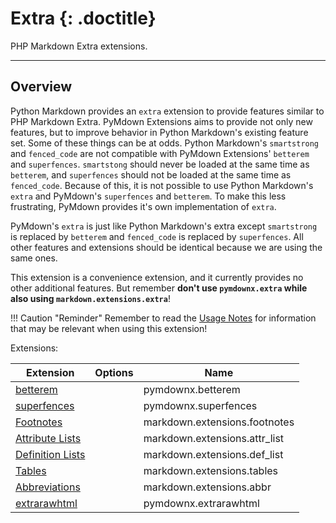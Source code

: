 # Extra {: .doctitle}
PHP Markdown Extra extensions.

---

## Overview
Python Markdown provides an `extra` extension to provide features similar to PHP Markdown Extra.  PyMdown Extensions aims to provide not only new features, but to improve behavior in Python Markdown's existing feature set.  Some of these things can be at odds.  Python Markdown's `smartstrong` and `fenced_code` are not compatible with PyMdown Extensions' `betterem` and `superfences`.  `smartstong` should never be loaded at the same time as `betterem`, and `superfences` should not be loaded at the same time as `fenced_code`.  Because of this, it is not possible to use Python Markdown's `extra` and PyMdown's `superfences` and `betterem`. To make this less frustrating, PyMdown provides it's own implementation of `extra`.

PyMdown's `extra` is just like Python Markdown's extra except `smartstrong` is replaced by `betterem` and `fenced_code` is replaced by `superfences`.  All other features and extensions should be identical because we are using the same ones.

This extension is a convenience extension, and it currently provides no other additional features.  But remember **don't use `pymdownx.extra` while also using `markdown.extensions.extra`**!

!!! Caution "Reminder"
    Remember to read the [Usage Notes](../usage_notes.md) for information that may be relevant when using this extension!

Extensions:

| Extension | Options | Name   |
|-----------|---------|--------|
| [betterem](./betterem.md)                                                              | | pymdownx.betterem |
| [superfences](./superfences.md)                                                        | | pymdownx.superfences |
| [Footnotes](https://pythonhosted.org/Markdown/extensions/footnotes.html)               | | markdown.extensions.footnotes |
| [Attribute Lists](https://pythonhosted.org/Markdown/extensions/attr_list.html)         | | markdown.extensions.attr_list |
| [Definition Lists](https://pythonhosted.org/Markdown/extensions/definition_lists.html) | | markdown.extensions.def_list |
| [Tables](https://pythonhosted.org/Markdown/extensions/tables.html)                     | | markdown.extensions.tables |
| [Abbreviations](https://pythonhosted.org/Markdown/extensions/abbreviations.html)       | | markdown.extensions.abbr |
| [extrarawhtml](./extrarawhtml.md)                                                      | | pymdownx.extrarawhtml |
